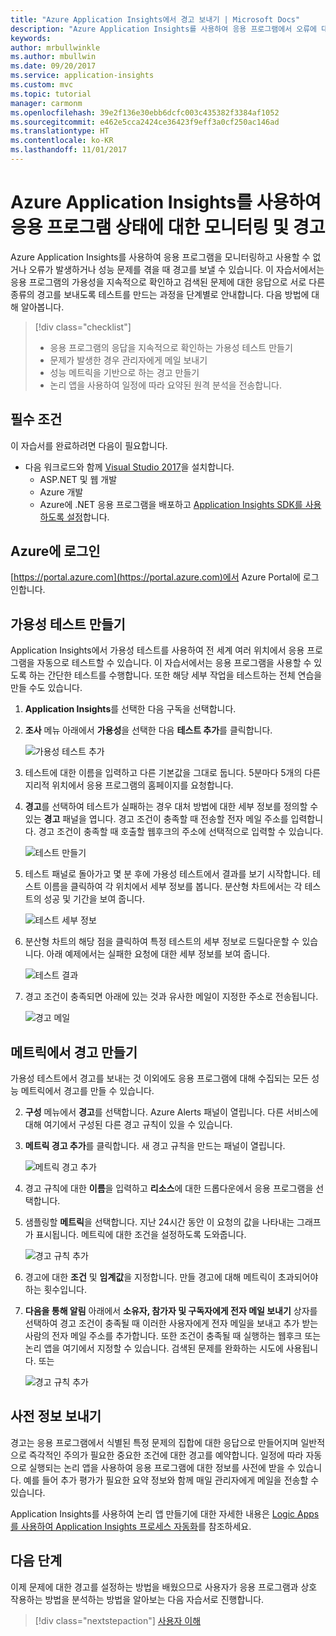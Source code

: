 ```yaml
---
title: "Azure Application Insights에서 경고 보내기 | Microsoft Docs"
description: "Azure Application Insights를 사용하여 응용 프로그램에서 오류에 대한 응답으로 경고를 보내는 자습서입니다."
keywords: 
author: mrbullwinkle
ms.author: mbullwin
ms.date: 09/20/2017
ms.service: application-insights
ms.custom: mvc
ms.topic: tutorial
manager: carmonm
ms.openlocfilehash: 39e2f136e30ebb6dcfc003c435382f3384af1052
ms.sourcegitcommit: e462e5cca2424ce36423f9eff3a0cf250ac146ad
ms.translationtype: HT
ms.contentlocale: ko-KR
ms.lasthandoff: 11/01/2017
---
```

# <a name="monitor-and-alert-on-application-health-with-azure-application-insights"></a>Azure Application Insights를 사용하여 응용 프로그램 상태에 대한 모니터링 및 경고

Azure Application Insights를 사용하여 응용 프로그램을 모니터링하고 사용할 수 없거나 오류가 발생하거나 성능 문제를 겪을 때 경고를 보낼 수 있습니다.  이 자습서에서는 응용 프로그램의 가용성을 지속적으로 확인하고 검색된 문제에 대한 응답으로 서로 다른 종류의 경고를 보내도록 테스트를 만드는 과정을 단계별로 안내합니다.  다음 방법에 대해 알아봅니다.

> [!div class="checklist"]
> * 응용 프로그램의 응답을 지속적으로 확인하는 가용성 테스트 만들기
> * 문제가 발생한 경우 관리자에게 메일 보내기
> * 성능 메트릭을 기반으로 하는 경고 만들기 
> * 논리 앱을 사용하여 일정에 따라 요약된 원격 분석을 전송합니다.


## <a name="prerequisites"></a>필수 조건

이 자습서를 완료하려면 다음이 필요합니다.

- 다음 워크로드와 함께 [Visual Studio 2017](https://www.visualstudio.com/downloads/)을 설치합니다.
    - ASP.NET 및 웹 개발
    - Azure 개발
    - Azure에 .NET 응용 프로그램을 배포하고 [Application Insights SDK를 사용하도록 설정](app-insights-asp-net.md)합니다. 


## <a name="log-in-to-azure"></a>Azure에 로그인
[https://portal.azure.com](https://portal.azure.com)에서 Azure Portal에 로그인합니다.

## <a name="create-availability-test"></a>가용성 테스트 만들기
Application Insights에서 가용성 테스트를 사용하여 전 세계 여러 위치에서 응용 프로그램을 자동으로 테스트할 수 있습니다.   이 자습서에서는 응용 프로그램을 사용할 수 있도록 하는 간단한 테스트를 수행합니다.  또한 해당 세부 작업을 테스트하는 전체 연습을 만들 수도 있습니다. 

1. **Application Insights**를 선택한 다음 구독을 선택합니다.  
1. **조사** 메뉴 아래에서 **가용성**을 선택한 다음 **테스트 추가**를 클릭합니다.
 
    ![가용성 테스트 추가](media/app-insights-tutorial-alert/add-test.png)

2. 테스트에 대한 이름을 입력하고 다른 기본값을 그대로 둡니다.  5분마다 5개의 다른 지리적 위치에서 응용 프로그램의 홈페이지를 요청합니다. 
3. **경고**를 선택하여 테스트가 실패하는 경우 대처 방법에 대한 세부 정보를 정의할 수 있는 **경고** 패널을 엽니다. 경고 조건이 충족할 때 전송할 전자 메일 주소를 입력합니다.  경고 조건이 충족할 때 호출할 웹후크의 주소에 선택적으로 입력할 수 있습니다.

    ![테스트 만들기](media/app-insights-tutorial-alert/create-test.png)
 
4. 테스트 패널로 돌아가고 몇 분 후에 가용성 테스트에서 결과를 보기 시작합니다.  테스트 이름을 클릭하여 각 위치에서 세부 정보를 봅니다.  분산형 차트에서는 각 테스트의 성공 및 기간을 보여 줍니다.

    ![테스트 세부 정보](media/app-insights-tutorial-alert/test-details.png)

5.  분산형 차트의 해당 점을 클릭하여 특정 테스트의 세부 정보로 드릴다운할 수 있습니다.  아래 예제에서는 실패한 요청에 대한 세부 정보를 보여 줍니다.

    ![테스트 결과](media/app-insights-tutorial-alert/test-result.png)
  
6. 경고 조건이 충족되면 아래에 있는 것과 유사한 메일이 지정한 주소로 전송됩니다.

    ![경고 메일](media/app-insights-tutorial-alert/alert-mail.png)


## <a name="create-an-alert-from-metrics"></a>메트릭에서 경고 만들기
가용성 테스트에서 경고를 보내는 것 이외에도 응용 프로그램에 대해 수집되는 모든 성능 메트릭에서 경고를 만들 수 있습니다.

2. **구성** 메뉴에서 **경고**를 선택합니다.  Azure Alerts 패널이 열립니다.  다른 서비스에 대해 여기에서 구성된 다른 경고 규칙이 있을 수 있습니다.
3. **메트릭 경고 추가**를 클릭합니다.  새 경고 규칙을 만드는 패널이 열립니다.

    ![메트릭 경고 추가](media/app-insights-tutorial-alert/add-metric-alert.png)

4. 경고 규칙에 대한 **이름**을 입력하고 **리소스**에 대한 드롭다운에서 응용 프로그램을 선택합니다.
5. 샘플링할 **메트릭**을 선택합니다.  지난 24시간 동안 이 요청의 값을 나타내는 그래프가 표시됩니다.  메트릭에 대한 조건을 설정하도록 도와줍니다.

    ![경고 규칙 추가](media/app-insights-tutorial-alert/add-alert-01.png)

6. 경고에 대한 **조건** 및 **임계값**을 지정합니다. 만들 경고에 대해 메트릭이 초과되어야 하는 횟수입니다. 
6. **다음을 통해 알림** 아래에서 **소유자, 참가자 및 구독자에게 전자 메일 보내기** 상자를 선택하여 경고 조건이 충족될 때 이러한 사용자에게 전자 메일을 보내고 추가 받는 사람의 전자 메일 주소를 추가합니다.  또한 조건이 충족될 때 실행하는 웹후크 또는 논리 앱을 여기에서 지정할 수 있습니다.  검색된 문제를 완화하는 시도에 사용됩니다. 또는 

    ![경고 규칙 추가](media/app-insights-tutorial-alert/add-alert-02.png)


## <a name="proactively-send-information"></a>사전 정보 보내기
경고는 응용 프로그램에서 식별된 특정 문제의 집합에 대한 응답으로 만들어지며 일반적으로 즉각적인 주의가 필요한 중요한 조건에 대한 경고를 예약합니다.  일정에 따라 자동으로 실행되는 논리 앱을 사용하여 응용 프로그램에 대한 정보를 사전에 받을 수 있습니다.  예를 들어 추가 평가가 필요한 요약 정보와 함께 매일 관리자에게 메일을 전송할 수 있습니다.

Application Insights를 사용하여 논리 앱 만들기에 대한 자세한 내용은 [Logic Apps를 사용하여 Application Insights 프로세스 자동화](automate-with-logic-apps.md)를 참조하세요.

## <a name="next-steps"></a>다음 단계
이제 문제에 대한 경고를 설정하는 방법을 배웠으므로 사용자가 응용 프로그램과 상호 작용하는 방법을 분석하는 방법을 알아보는 다음 자습서로 진행합니다.

> [!div class="nextstepaction"]
> [사용자 이해](app-insights-tutorial-users.md)